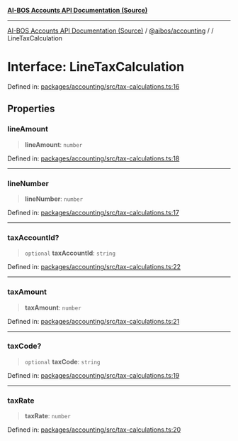 [**AI-BOS Accounts API Documentation (Source)**](../../../README.md)

***

[AI-BOS Accounts API Documentation (Source)](../../../README.md) / [@aibos/accounting](../README.md) / [](../README.md) / LineTaxCalculation

# Interface: LineTaxCalculation

Defined in: [packages/accounting/src/tax-calculations.ts:16](https://github.com/pohlai88/accounts/blob/48103fb36d28b2b9bfb33472b6de2f719773cde9/packages/accounting/src/tax-calculations.ts#L16)

## Properties

### lineAmount

> **lineAmount**: `number`

Defined in: [packages/accounting/src/tax-calculations.ts:18](https://github.com/pohlai88/accounts/blob/48103fb36d28b2b9bfb33472b6de2f719773cde9/packages/accounting/src/tax-calculations.ts#L18)

***

### lineNumber

> **lineNumber**: `number`

Defined in: [packages/accounting/src/tax-calculations.ts:17](https://github.com/pohlai88/accounts/blob/48103fb36d28b2b9bfb33472b6de2f719773cde9/packages/accounting/src/tax-calculations.ts#L17)

***

### taxAccountId?

> `optional` **taxAccountId**: `string`

Defined in: [packages/accounting/src/tax-calculations.ts:22](https://github.com/pohlai88/accounts/blob/48103fb36d28b2b9bfb33472b6de2f719773cde9/packages/accounting/src/tax-calculations.ts#L22)

***

### taxAmount

> **taxAmount**: `number`

Defined in: [packages/accounting/src/tax-calculations.ts:21](https://github.com/pohlai88/accounts/blob/48103fb36d28b2b9bfb33472b6de2f719773cde9/packages/accounting/src/tax-calculations.ts#L21)

***

### taxCode?

> `optional` **taxCode**: `string`

Defined in: [packages/accounting/src/tax-calculations.ts:19](https://github.com/pohlai88/accounts/blob/48103fb36d28b2b9bfb33472b6de2f719773cde9/packages/accounting/src/tax-calculations.ts#L19)

***

### taxRate

> **taxRate**: `number`

Defined in: [packages/accounting/src/tax-calculations.ts:20](https://github.com/pohlai88/accounts/blob/48103fb36d28b2b9bfb33472b6de2f719773cde9/packages/accounting/src/tax-calculations.ts#L20)
